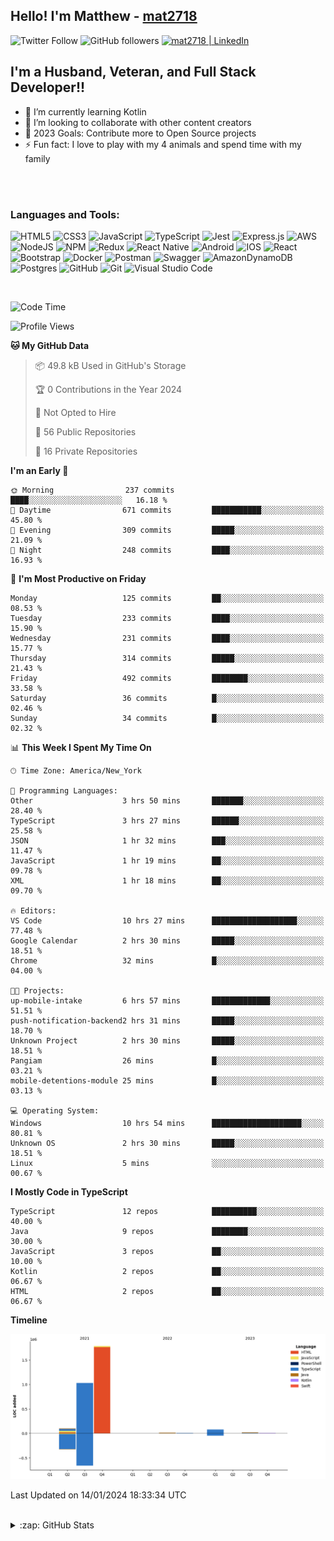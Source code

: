 ## Hello! I'm Matthew - [mat2718][website]

![Twitter Follow](https://img.shields.io/twitter/follow/matthewterry68?color=1DA1F2&logo=twitter&style=for-the-badge)
![GitHub followers](https://img.shields.io/github/followers/mat2718?logo=github&style=for-the-badge)
[<img  alt="mat2718 | LinkedIn"  src="https://img.shields.io/badge/LinkedIn-0077B5?style=for-the-badge&logo=linkedin&logoColor=white" />][linkedin]

## I'm a Husband, Veteran, and Full Stack Developer!!

- 🌱 I’m currently learning Kotlin
- 👯 I’m looking to collaborate with other content creators
- 🥅 2023 Goals: Contribute more to Open Source projects
- ⚡ Fun fact: I love to play with my 4 animals and spend time with my family

<br />
<br />

### Languages and Tools:

![HTML5](https://img.shields.io/badge/html5-%23E34F26.svg?style=for-the-badge&logo=html5&logoColor=white)
![CSS3](https://img.shields.io/badge/css3-%231572B6.svg?style=for-the-badge&logo=css3&logoColor=white)
![JavaScript](https://img.shields.io/badge/javascript-%23323330.svg?style=for-the-badge&logo=javascript&logoColor=%23F7DF1E)
![TypeScript](https://img.shields.io/badge/typescript-%23007ACC.svg?style=for-the-badge&logo=typescript&logoColor=white)
![Jest](https://img.shields.io/badge/-jest-%23C21325?style=for-the-badge&logo=jest&logoColor=white)
![Express.js](https://img.shields.io/badge/express.js-%23404d59.svg?style=for-the-badge&logo=express&logoColor=%2361DAFB)
![AWS](https://img.shields.io/badge/AWS-%23FF9900.svg?style=for-the-badge&logo=amazon-aws&logoColor=white)
![NodeJS](https://img.shields.io/badge/node.js-6DA55F?style=for-the-badge&logo=node.js&logoColor=white)
![NPM](https://img.shields.io/badge/NPM-%23000000.svg?style=for-the-badge&logo=npm&logoColor=white)
![Redux](https://img.shields.io/badge/redux-%23593d88.svg?style=for-the-badge&logo=redux&logoColor=white)
![React Native](https://img.shields.io/badge/react_native-%2320232a.svg?style=for-the-badge&logo=react&logoColor=%2361DAFB)
![Android](https://img.shields.io/badge/Android-3DDC84?style=for-the-badge&logo=android&logoColor=white)
![IOS](https://img.shields.io/badge/iOS-000000?style=for-the-badge&logo=ios&logoColor=white)
![React](https://img.shields.io/badge/react-%2320232a.svg?style=for-the-badge&logo=react&logoColor=%2361DAFB)
![Bootstrap](https://img.shields.io/badge/bootstrap-%23563D7C.svg?style=for-the-badge&logo=bootstrap&logoColor=white)
![Docker](https://img.shields.io/badge/docker-%230db7ed.svg?style=for-the-badge&logo=docker&logoColor=white)
![Postman](https://img.shields.io/badge/Postman-FF6C37?style=for-the-badge&logo=postman&logoColor=white)
![Swagger](https://img.shields.io/badge/-Swagger-%23Clojure?style=for-the-badge&logo=swagger&logoColor=white)
![AmazonDynamoDB](https://img.shields.io/badge/Amazon%20DynamoDB-4053D6?style=for-the-badge&logo=Amazon%20DynamoDB&logoColor=white)
![Postgres](https://img.shields.io/badge/postgres-%23316192.svg?style=for-the-badge&logo=postgresql&logoColor=white)
![GitHub](https://img.shields.io/badge/github-%23121011.svg?style=for-the-badge&logo=github&logoColor=white)
![Git](https://img.shields.io/badge/git-%23F05033.svg?style=for-the-badge&logo=git&logoColor=white)
![Visual Studio Code](https://img.shields.io/badge/Visual%20Studio%20Code-0078d7.svg?style=for-the-badge&logo=visual-studio-code&logoColor=white)

<br />

<!--START_SECTION:waka-->
![Code Time](http://img.shields.io/badge/Code%20Time-2%2C802%20hrs%2032%20mins-blue)

![Profile Views](http://img.shields.io/badge/Profile%20Views-1-blue)

**🐱 My GitHub Data** 

> 📦 49.8 kB Used in GitHub's Storage 
 > 
> 🏆 0 Contributions in the Year 2024
 > 
> 🚫 Not Opted to Hire
 > 
> 📜 56 Public Repositories 
 > 
> 🔑 16 Private Repositories 
 > 
**I'm an Early 🐤** 

```text
🌞 Morning                237 commits         ████░░░░░░░░░░░░░░░░░░░░░   16.18 % 
🌆 Daytime                671 commits         ███████████░░░░░░░░░░░░░░   45.80 % 
🌃 Evening                309 commits         █████░░░░░░░░░░░░░░░░░░░░   21.09 % 
🌙 Night                  248 commits         ████░░░░░░░░░░░░░░░░░░░░░   16.93 % 
```
📅 **I'm Most Productive on Friday** 

```text
Monday                   125 commits         ██░░░░░░░░░░░░░░░░░░░░░░░   08.53 % 
Tuesday                  233 commits         ████░░░░░░░░░░░░░░░░░░░░░   15.90 % 
Wednesday                231 commits         ████░░░░░░░░░░░░░░░░░░░░░   15.77 % 
Thursday                 314 commits         █████░░░░░░░░░░░░░░░░░░░░   21.43 % 
Friday                   492 commits         ████████░░░░░░░░░░░░░░░░░   33.58 % 
Saturday                 36 commits          █░░░░░░░░░░░░░░░░░░░░░░░░   02.46 % 
Sunday                   34 commits          █░░░░░░░░░░░░░░░░░░░░░░░░   02.32 % 
```


📊 **This Week I Spent My Time On** 

```text
🕑︎ Time Zone: America/New_York

💬 Programming Languages: 
Other                    3 hrs 50 mins       ███████░░░░░░░░░░░░░░░░░░   28.40 % 
TypeScript               3 hrs 27 mins       ██████░░░░░░░░░░░░░░░░░░░   25.58 % 
JSON                     1 hr 32 mins        ███░░░░░░░░░░░░░░░░░░░░░░   11.47 % 
JavaScript               1 hr 19 mins        ██░░░░░░░░░░░░░░░░░░░░░░░   09.78 % 
XML                      1 hr 18 mins        ██░░░░░░░░░░░░░░░░░░░░░░░   09.70 % 

🔥 Editors: 
VS Code                  10 hrs 27 mins      ███████████████████░░░░░░   77.48 % 
Google Calendar          2 hrs 30 mins       █████░░░░░░░░░░░░░░░░░░░░   18.51 % 
Chrome                   32 mins             █░░░░░░░░░░░░░░░░░░░░░░░░   04.00 % 

🐱‍💻 Projects: 
up-mobile-intake         6 hrs 57 mins       █████████████░░░░░░░░░░░░   51.51 % 
push-notification-backend2 hrs 31 mins       █████░░░░░░░░░░░░░░░░░░░░   18.70 % 
Unknown Project          2 hrs 30 mins       █████░░░░░░░░░░░░░░░░░░░░   18.51 % 
Pangiam                  26 mins             █░░░░░░░░░░░░░░░░░░░░░░░░   03.21 % 
mobile-detentions-module 25 mins             █░░░░░░░░░░░░░░░░░░░░░░░░   03.13 % 

💻 Operating System: 
Windows                  10 hrs 54 mins      ████████████████████░░░░░   80.81 % 
Unknown OS               2 hrs 30 mins       █████░░░░░░░░░░░░░░░░░░░░   18.51 % 
Linux                    5 mins              ░░░░░░░░░░░░░░░░░░░░░░░░░   00.67 % 
```

**I Mostly Code in TypeScript** 

```text
TypeScript               12 repos            ██████████░░░░░░░░░░░░░░░   40.00 % 
Java                     9 repos             ████████░░░░░░░░░░░░░░░░░   30.00 % 
JavaScript               3 repos             ██░░░░░░░░░░░░░░░░░░░░░░░   10.00 % 
Kotlin                   2 repos             ██░░░░░░░░░░░░░░░░░░░░░░░   06.67 % 
HTML                     2 repos             ██░░░░░░░░░░░░░░░░░░░░░░░   06.67 % 
```



**Timeline**

![Lines of Code chart](https://raw.githubusercontent.com/mat2718/mat2718/main/assets/bar_graph.png)


 Last Updated on 14/01/2024 18:33:34 UTC
<!--END_SECTION:waka-->

<br />

<details>
  <summary>:zap: GitHub Stats</summary>

  <img align="left" alt="codeSTACKr's GitHub Stats" src="https://github-readme-stats-mat2718.vercel.app/api?username=mat2718&show_icons=true&hide_border=true" />

</details>

[website]: https://www.linkedin.com/in/matthew-terry-9a1b57185
[course]: http://vsCodeHero.com
[twitter]: https://twitter.com/codeSTACKr
[youtube]: https://youtube.com/codeSTACKr
[instagram]: https://instagram.com/codeSTACKr
[linkedin]: https://www.linkedin.com/in/matthew-terry-9a1b57185
[webdevplaylist]: https://www.youtube.com/playlist?list=PLkwxH9e_vrAJ0WbEsFA9W3I1W-g_BTsbt
[jsplaylist]: https://www.youtube.com/playlist?list=PLkwxH9e_vrALRJKu7wfXby3MKeflhTu6B
[cssplaylist]: https://www.youtube.com/playlist?list=PLkwxH9e_vrALSdvZuEh6gqQdmDoDIoqz4
[reactplaylist]: https://www.youtube.com/playlist?list=PLkwxH9e_vrAK4TdffpxKY3QGyHCpxFcQ0
